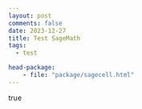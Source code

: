 ```yaml
---
layout: post
comments: false
date: 2023-12-27
title: Test SageMath
tags:
  - test

head-package:
	- file: "package/sagecell.html"
---
```


<div class=”compute”>


</div>

true